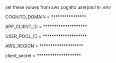 set these values from aws cognito userpool in .env

COGNITO_DOMAIN = ****************

APP_CLIENT_ID = ********************

USER_POOL_ID = ********************

AWS_REGION = ********************

client_secret = ********************